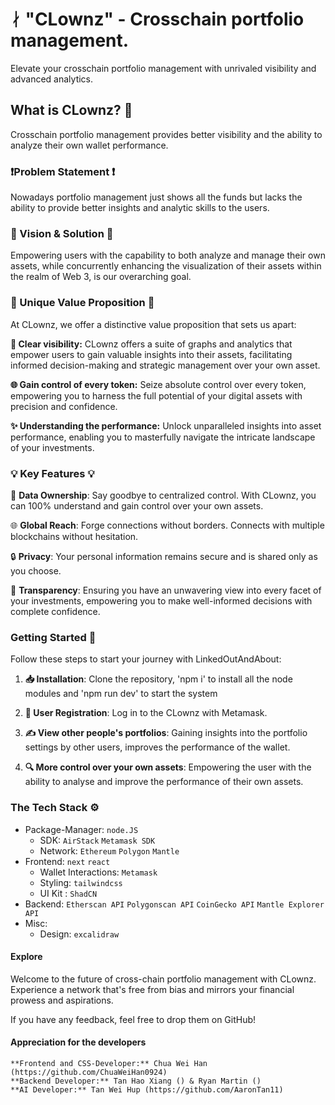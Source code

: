 # ᛅ "CLownz" - Crosschain portfolio management.

Elevate your crosschain portfolio management with unrivaled visibility and advanced analytics.

## **What is CLownz? 💬**

Crosschain portfolio management provides better visibility and the ability to analyze their own wallet performance.

### **❗️Problem Statement ❗️**

Nowadays portfolio management just shows all the funds but lacks the ability to provide better insights and analytic skills to the users.

### **👀 Vision & Solution 👀**

Empowering users with the capability to both analyze and manage their own assets, while concurrently enhancing the visualization of their assets within the realm of Web 3, is our overarching goal.

### **💯 Unique Value Proposition 💯**

At CLownz, we offer a distinctive value proposition that sets us apart:

**🌟 Clear visibility:** CLownz offers a suite of graphs and analytics that empower users to gain valuable insights into their assets, facilitating informed decision-making and strategic management over your own asset.

**🌐 Gain control of every token:** Seize absolute control over every token, empowering you to harness the full potential of your digital assets with precision and confidence.

**✨ Understanding the performance:** Unlock unparalleled insights into asset performance, enabling you to masterfully navigate the intricate landscape of your investments.

### **💡 Key Features 💡**

🔑 **Data Ownership**: Say goodbye to centralized control. With CLownz, you can 100% understand and gain control over your own assets.

🌐 **Global Reach**: Forge connections without borders. Connects with multiple blockchains without hesitation.

🔒 **Privacy**: Your personal information remains secure and is shared only as you choose.

💼 **Transparency**: Ensuring you have an unwavering view into every facet of your investments, empowering you to make well-informed decisions with complete confidence.

### **Getting Started 🚀**

Follow these steps to start your journey with LinkedOutAndAbout:

1. **📥 Installation**: Clone the repository, 'npm i' to install all the node modules and 'npm run dev' to start the system

2. **🔐 User Registration**: Log in to the CLownz with Metamask.

3. **✍️ View other people's portfolios**: Gaining insights into the portfolio settings by other users, improves the performance of the wallet.

4. **🔍 More control over your own assets**: Empowering the user with the ability to analyse and improve the performance of their own assets.

### **The Tech Stack ⚙️**

-   Package-Manager: `node.JS`
    -   SDK: `AirStack` `Metamask SDK`
    -   Network: `Ethereum` `Polygon` `Mantle` 
-   Frontend: `next` `react`
    -   Wallet Interactions: `Metamask`
    -   Styling: `tailwindcss`
    -   UI Kit : `ShadCN`
-   Backend: `Etherscan API` `Polygonscan API` `CoinGecko API` `Mantle Explorer API`
-   Misc:
    -   Design: `excalidraw`

#### **Explore**

Welcome to the future of cross-chain portfolio management with CLownz. Experience a network that's free from bias and mirrors your financial prowess and aspirations.

If you have any feedback, feel free to drop them on GitHub!

#### **Appreciation for the developers**

    **Frontend and CSS-Developer:** Chua Wei Han (https://github.com/ChuaWeiHan0924)
    **Backend Developer:** Tan Hao Xiang () & Ryan Martin ()
    **AI Developer:** Tan Wei Hup (https://github.com/AaronTan11)
